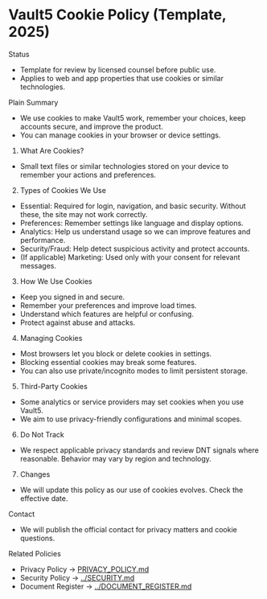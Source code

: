 # Vault5 Cookie Policy (Template, 2025)

Status
- Template for review by licensed counsel before public use.
- Applies to web and app properties that use cookies or similar technologies.

Plain Summary
- We use cookies to make Vault5 work, remember your choices, keep accounts secure, and improve the product.
- You can manage cookies in your browser or device settings.

1) What Are Cookies?
- Small text files or similar technologies stored on your device to remember your actions and preferences.

2) Types of Cookies We Use
- Essential: Required for login, navigation, and basic security. Without these, the site may not work correctly.
- Preferences: Remember settings like language and display options.
- Analytics: Help us understand usage so we can improve features and performance.
- Security/Fraud: Help detect suspicious activity and protect accounts.
- (If applicable) Marketing: Used only with your consent for relevant messages.

3) How We Use Cookies
- Keep you signed in and secure.
- Remember your preferences and improve load times.
- Understand which features are helpful or confusing.
- Protect against abuse and attacks.

4) Managing Cookies
- Most browsers let you block or delete cookies in settings.
- Blocking essential cookies may break some features.
- You can also use private/incognito modes to limit persistent storage.

5) Third-Party Cookies
- Some analytics or service providers may set cookies when you use Vault5.
- We aim to use privacy-friendly configurations and minimal scopes.

6) Do Not Track
- We respect applicable privacy standards and review DNT signals where reasonable. Behavior may vary by region and technology.

7) Changes
- We will update this policy as our use of cookies evolves. Check the effective date.

Contact
- We will publish the official contact for privacy matters and cookie questions.

Related Policies
- Privacy Policy → [PRIVACY_POLICY.md](./PRIVACY_POLICY.md)
- Security Policy → [../SECURITY.md](../SECURITY.md)
- Document Register → [../DOCUMENT_REGISTER.md](../DOCUMENT_REGISTER.md)
